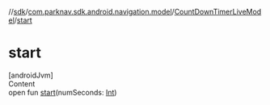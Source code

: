 //[sdk](../../../index.md)/[com.parknav.sdk.android.navigation.model](../index.md)/[CountDownTimerLiveModel](index.md)/[start](start.md)



# start  
[androidJvm]  
Content  
open fun [start](start.md)(numSeconds: [Int](https://kotlinlang.org/api/latest/jvm/stdlib/kotlin/-int/index.html))  



